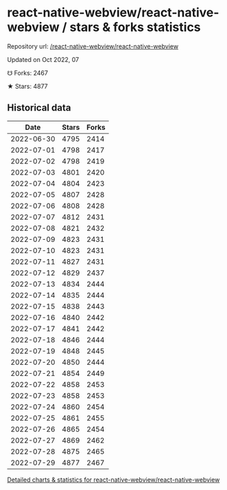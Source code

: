 # react-native-webview/react-native-webview / stars & forks statistics

Repository url: [/react-native-webview/react-native-webview](https://github.com/react-native-webview/react-native-webview)

Updated on Oct 2022, 07

☋ Forks: 2467

★ Stars: 4877

## Historical data
| Date | Stars | Forks |
|------|-------|-------|
| 2022-06-30 | 4795 | 2414 | 
| 2022-07-01 | 4798 | 2417 | 
| 2022-07-02 | 4798 | 2419 | 
| 2022-07-03 | 4801 | 2420 | 
| 2022-07-04 | 4804 | 2423 | 
| 2022-07-05 | 4807 | 2428 | 
| 2022-07-06 | 4808 | 2428 | 
| 2022-07-07 | 4812 | 2431 | 
| 2022-07-08 | 4821 | 2432 | 
| 2022-07-09 | 4823 | 2431 | 
| 2022-07-10 | 4823 | 2431 | 
| 2022-07-11 | 4827 | 2431 | 
| 2022-07-12 | 4829 | 2437 | 
| 2022-07-13 | 4834 | 2444 | 
| 2022-07-14 | 4835 | 2444 | 
| 2022-07-15 | 4838 | 2443 | 
| 2022-07-16 | 4840 | 2442 | 
| 2022-07-17 | 4841 | 2442 | 
| 2022-07-18 | 4846 | 2444 | 
| 2022-07-19 | 4848 | 2445 | 
| 2022-07-20 | 4850 | 2444 | 
| 2022-07-21 | 4854 | 2449 | 
| 2022-07-22 | 4858 | 2453 | 
| 2022-07-23 | 4858 | 2453 | 
| 2022-07-24 | 4860 | 2454 | 
| 2022-07-25 | 4861 | 2455 | 
| 2022-07-26 | 4865 | 2454 | 
| 2022-07-27 | 4869 | 2462 | 
| 2022-07-28 | 4875 | 2465 | 
| 2022-07-29 | 4877 | 2467 | 


[Detailed charts & statistics for react-native-webview/react-native-webview](https://reviewgithub.com/rep/react-native-webview/react-native-webview)
